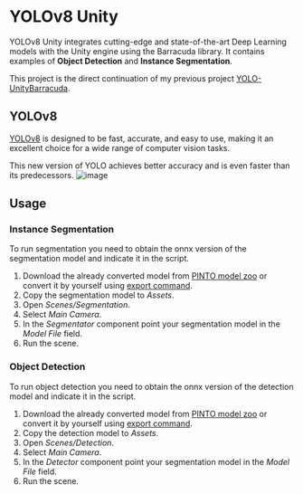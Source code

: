 # YOLOv8 Unity 
YOLOv8 Unity integrates cutting-edge and state-of-the-art Deep Learning models with the Unity engine using the Barracuda library. It contains examples of **Object Detection** and **Instance Segmentation**.  
   
This project is the direct continuation of my previous project [YOLO-UnityBarracuda](https://github.com/wojciechp6/YOLO-UnityBarracuda).

## YOLOv8 
[YOLOv8](https://github.com/ultralytics/ultralytics) is designed to be fast, accurate, and easy to use, making it an excellent choice for a wide range of computer vision tasks.    
    
This new version of YOLO achieves better accuracy and is even faster than its predecessors. 
![image](https://github.com/wojciechp6/YOLOv8Unity/assets/29753380/7d2dd65f-1564-4be4-83c9-c2c424d31734)

## Usage
### Instance Segmentation
To run segmentation you need to obtain the onnx version of the segmentation model and indicate it in the script.  
1. Download the already converted model from [PINTO model zoo](https://github.com/PINTO0309/PINTO_model_zoo/tree/main/345_YOLOv8) or convert it by yourself using [export command](https://docs.ultralytics.com/usage/cli/).
2. Copy the segmentation model to *Assets*.
3. Open *Scenes/Segmentation*.
4. Select *Main Camera*.
5. In the *Segmentator* component point your segmentation model in the *Model File* field.
6. Run the scene.

### Object Detection
To run object detection you need to obtain the onnx version of the detection model and indicate it in the script.  
1. Download the already converted model from [PINTO model zoo](https://github.com/PINTO0309/PINTO_model_zoo/tree/main/345_YOLOv8) or convert it by yourself using [export command](https://docs.ultralytics.com/usage/cli/).
2. Copy the detection model to *Assets*.
3. Open *Scenes/Detection*.
4. Select *Main Camera*.
5. In the *Detector* component point your segmentation model in the *Model File* field.
6. Run the scene.

